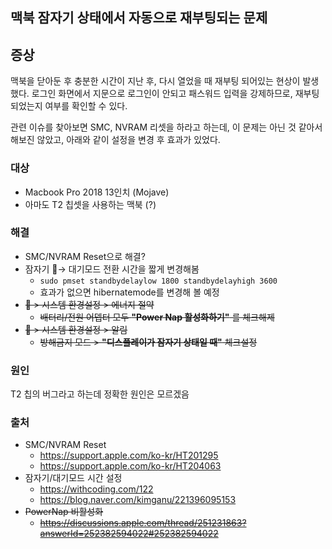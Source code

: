 ## 맥북 잠자기 상태에서 자동으로 재부팅되는 문제

## 증상
맥북을 닫아둔 후 충분한 시간이 지난 후, 다시 열었을 때 재부팅 되어있는 현상이 발생했다.
로그인 화면에서 지문으로 로그인이 안되고 패스워드 입력을 강제하므로, 재부팅되었는지 여부를 확인할 수 있다.

관련 이슈를 찾아보면 SMC, NVRAM 리셋을 하라고 하는데, 이 문제는 아닌 것 같아서 해보진 않았고, 아래와 같이 설정을 변경 후 효과가 있었다.

### 대상
- Macbook Pro 2018 13인치 (Mojave)
- 아마도 T2 칩셋을 사용하는 맥북 (?)

### 해결
- SMC/NVRAM Reset으로 해결?
- 잠자기 → 대기모드 전환 시간을 짧게 변경해봄
  - `sudo pmset standbydelaylow 1800 standbydelayhigh 3600`
  - 효과가 없으면 hibernatemode를 변경해 볼 예정
- ~~ > 시스템 환경설정 > 에너지 절약~~
  - ~~배터리/전원 어뎁터 모두 **"Power Nap 활성화하기"** 를 체크해제~~
- ~~ > 시스템 환경설정 > 알림~~
  - ~~방해금지 모드 > **"디스플레이가 잠자기 상태일 때"** 체크설정~~
  
### 원인
T2 칩의 버그라고 하는데 정확한 원인은 모르겠음


### 출처
- SMC/NVRAM Reset
  - https://support.apple.com/ko-kr/HT201295
  - https://support.apple.com/ko-kr/HT204063
- 잠자기/대기모드 시간 설정
  - https://withcoding.com/122
  - https://blog.naver.com/kimganu/221396095153
- ~~PowerNap 비활성화~~
  - ~~https://discussions.apple.com/thread/251231863?answerId=252382594022#252382594022~~
